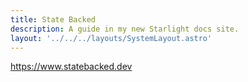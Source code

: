 ```yaml
---
title: State Backed
description: A guide in my new Starlight docs site.
layout: '../../../layouts/SystemLayout.astro'
---
```



https://www.statebacked.dev